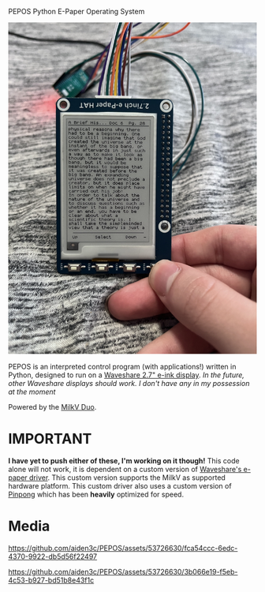 PEPOS
Python E-Paper Operating System

![Reader](docs/reader.jpg)

PEPOS is an interpreted control program (with applications!) written in Python, designed to run on a [Waveshare 2.7" e-ink display](https://www.waveshare.com/2.7inch-e-paper-hat.htm).
*In the future, other Waveshare displays should work. I don't have any in my possession at the moment*

Powered by the [MilkV Duo](https://milkv.io/docs/duo/overview).

# IMPORTANT
**I have yet to push either of these, I'm working on it though!**
This code alone will not work, it is dependent on a custom version of [Waveshare's e-paper driver](https://github.com/waveshareteam/e-Paper). This custom version supports the MilkV as supported hardware platform.
This custom driver also uses a custom version of [Pinpong](https://pypi.org/project/pinpong/) which has been **heavily** optimized for speed.

# Media


https://github.com/aiden3c/PEPOS/assets/53726630/fca54ccc-6edc-4370-9922-db5d56f22497



https://github.com/aiden3c/PEPOS/assets/53726630/3b066e19-f5eb-4c53-b927-bd51b8e43f1c

